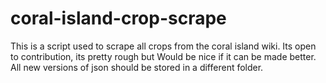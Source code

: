 # coral-island-crop-scrape
This is a script used to scrape all crops from the coral island wiki. Its open to contribution, its pretty rough but Would be nice if it can be made better. All new versions of json should be stored in a different folder.
